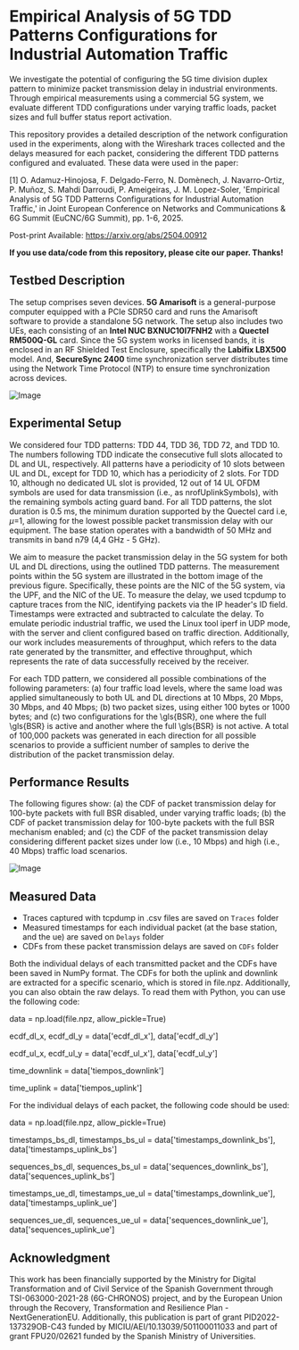 # Empirical Analysis of 5G TDD Patterns Configurations for Industrial Automation Traffic
We investigate the potential of configuring the 5G time division duplex pattern to minimize packet transmission delay in industrial environments. Through empirical measurements using a commercial 5G system, we evaluate different TDD configurations under varying traffic loads, packet sizes and full buffer status report activation.

This repository provides a detailed description of the network configuration used in the experiments, along with the Wireshark traces collected and the delays measured for each packet, considering the different TDD patterns configured and evaluated. These data were used in the paper: 

[1] O. Adamuz-Hinojosa, F. Delgado-Ferro, N. Domènech, J. Navarro-Ortiz, P. Muñoz, S. Mahdi Darroudi, P. Ameigeiras, J. M. Lopez-Soler, 'Empirical Analysis of 5G TDD Patterns Configurations for Industrial Automation Traffic,' in Joint European Conference on Networks and Communications & 6G Summit (EuCNC/6G Summit), pp. 1-6, 2025.

Post-print Available: https://arxiv.org/abs/2504.00912

__If you use data/code from this repository, please cite our paper. Thanks!__

## Testbed Description
The setup comprises seven devices. __5G Amarisoft__ is a general-purpose computer equipped with a PCIe SDR50 card and runs the Amarisoft software to provide a standalone 5G network. The setup also includes two UEs, each consisting of an __Intel NUC BXNUC10I7FNH2__ with a __Quectel RM500Q-GL__ card. Since the 5G system works in licensed bands, it is enclosed in an RF Shielded Test Enclosure, specifically the __Labifix LBX500__ model. And, __SecureSync 2400__ time synchronization server distributes time using the Network Time Protocol (NTP) to ensure time synchronization across devices. 

![Image](https://github.com/user-attachments/assets/b96903cb-0fb6-4a93-8a44-aba7b772e675)

## Experimental Setup
We considered four TDD patterns: TDD 44, TDD 36, TDD 72, and TDD 10. The numbers following TDD indicate the consecutive full slots allocated to DL and UL, respectively. All patterns have a periodicity of 10 slots between UL and DL, except for TDD 10, which has a periodicity of 2 slots. For TDD 10, although no dedicated UL slot is provided, 12 out of 14 UL OFDM symbols are used for data transmission (i.e., as nrofUplinkSymbols), with the remaining symbols acting guard band. For all TDD patterns, the slot duration is 0.5 ms, the minimum duration supported by the Quectel card i.e, $\mu$=1, allowing for the lowest possible packet transmission delay with our equipment. The base station operates with a bandwidth of 50 MHz and transmits in band n79 (4,4 GHz - 5 GHz).

We aim to measure the packet transmission delay in the 5G system for both UL and DL directions, using the outlined TDD patterns. The measurement points within the 5G system are illustrated in the bottom image of the previous figure. Specifically, these points are the NIC of the 5G system, via the UPF, and the NIC of the UE. To measure the delay, we used tcpdump to capture traces from the NIC, identifying packets via the IP header's ID field. Timestamps were extracted and subtracted to calculate the delay. To emulate periodic industrial traffic, we used the Linux tool iperf in UDP mode, with the server and client configured based on traffic direction. Additionally, our work includes measurements of throughput, which refers to the data rate generated by the transmitter, and effective throughput, which represents the rate of data successfully received by the receiver. 

For each TDD pattern, we considered all possible combinations of the following parameters: (a) four traffic load levels, where the same load was applied simultaneously to both UL and DL directions at 10 Mbps, 20 Mbps, 30 Mbps, and 40 Mbps; (b) two packet sizes, using either 100 bytes or 1000 bytes; and (c) two configurations for the \gls{BSR}, one where the full \gls{BSR} is active and another where the full \gls{BSR} is not active. A total of 100,000 packets was generated in each direction for all possible scenarios to provide a sufficient number of samples to derive the distribution of the packet transmission delay.

## Performance Results
The following figures show: (a)  the CDF of packet transmission delay for 100-byte packets with full BSR disabled, under varying traffic loads; (b) the CDF of packet transmission delay for 100-byte packets with the full BSR mechanism enabled; and (c) the CDF of the packet transmission delay considering different packet sizes under low (i.e., 10 Mbps) and high (i.e., 40 Mbps) traffic load scenarios. 

![Image](https://github.com/user-attachments/assets/967ecb96-3d81-47f0-bd0c-df3b3ff24109)

## Measured Data
- Traces captured with tcpdump in .csv files are saved on ```Traces``` folder
- Measured timestamps for each individual packet (at the base station, and the ue) are saved on ```Delays``` folder
- CDFs from these packet transmission delays are saved on ```CDFs``` folder

Both the individual delays of each transmitted packet and the CDFs have been saved in NumPy format. The CDFs for both the uplink and downlink are extracted for a specific scenario, which is stored in file.npz. Additionally, you can also obtain the raw delays. To read them with Python, you can use the following code:

data = np.load(file.npz, allow_pickle=True)

ecdf_dl_x, ecdf_dl_y = data['ecdf_dl_x'], data['ecdf_dl_y'] 

ecdf_ul_x, ecdf_ul_y = data['ecdf_ul_x'], data['ecdf_ul_y']  

time_downlink = data['tiempos_downlink'] 

time_uplink = data['tiempos_uplink']

For the individual delays of each packet, the following code should be used:

data = np.load(file.npz, allow_pickle=True)

timestamps_bs_dl, timestamps_bs_ul = data['timestamps_downlink_bs'], data['timestamps_uplink_bs']

sequences_bs_dl, sequences_bs_ul = data['sequences_downlink_bs'], data['sequences_uplink_bs']

timestamps_ue_dl, timestamps_ue_ul = data['timestamps_downlink_ue'], data['timestamps_uplink_ue']

sequences_ue_dl, sequences_ue_ul = data['sequences_downlink_ue'], data['sequences_uplink_ue']


## Acknowledgment
This work has been financially supported by the Ministry for Digital Transformation and of Civil Service of the Spanish Government through TSI-063000-2021-28 (6G-CHRONOS) project, and by the European Union through the Recovery, Transformation and Resilience Plan - NextGenerationEU. Additionally, this publication is part of grant PID2022-137329OB-C43 funded by MICIU/AEI/10.13039/501100011033 and part of grant FPU20/02621 funded by the Spanish Ministry of Universities.
